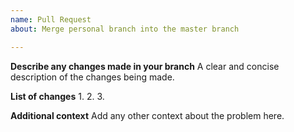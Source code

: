 ```yaml
---
name: Pull Request
about: Merge personal branch into the master branch

---
```


**Describe any changes made in your branch**
A clear and concise description of the changes being made.

**List of changes**
1. 
2. 
3. 

**Additional context**
Add any other context about the problem here.
